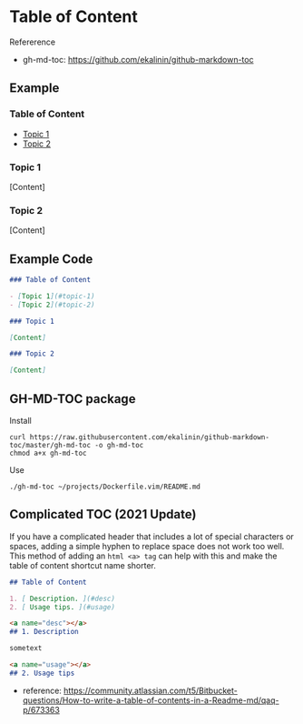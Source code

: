 # Table of Content 

Refererence

- gh-md-toc: https://github.com/ekalinin/github-markdown-toc

## Example 

### Table of Content 

- [Topic 1](#topic-1)
- [Topic 2](#topic-2)

### Topic 1 

[Content]

### Topic 2

[Content]

## Example Code

```md 
### Table of Content 

- [Topic 1](#topic-1)
- [Topic 2](#topic-2)

### Topic 1 

[Content]

### Topic 2

[Content]
```

## GH-MD-TOC package

Install 

```
curl https://raw.githubusercontent.com/ekalinin/github-markdown-toc/master/gh-md-toc -o gh-md-toc
chmod a+x gh-md-toc
```

Use 

```
./gh-md-toc ~/projects/Dockerfile.vim/README.md 
```


## Complicated TOC (2021 Update)

If you have a complicated header that includes a lot of special characters or spaces, adding a simple hyphen to replace space does not work too well. 
This method of adding an `html <a> tag` can help with this and make the table of content shortcut name shorter. 


```markdown
## Table of Content 

1. [ Description. ](#desc)
2. [ Usage tips. ](#usage)

<a name="desc"></a>
## 1. Description

sometext

<a name="usage"></a>
## 2. Usage tips

```

- reference: https://community.atlassian.com/t5/Bitbucket-questions/How-to-write-a-table-of-contents-in-a-Readme-md/qaq-p/673363